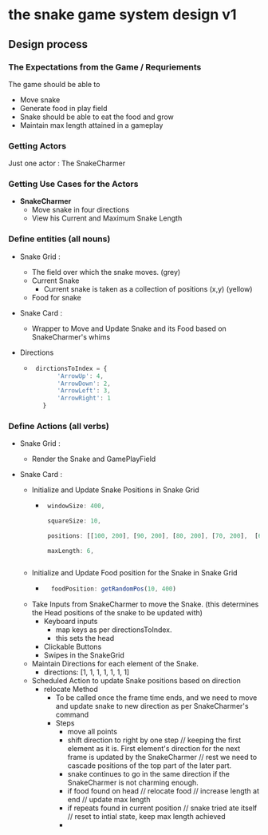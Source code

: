 # the snake game system design v1





## Design process



###  The Expectations from the Game / Requriements 

The game should be able to 
   - Move snake
   - Generate food in play field
   - Snake should be able to eat the food and grow
   - Maintain max length attained in a gameplay

### Getting Actors

Just one actor : The SnakeCharmer


### Getting Use Cases for the Actors

- **SnakeCharmer**
   -  Move snake in four directions
   -  View his Current and Maximum Snake Length

### Define entities (all nouns) 

- Snake Grid : 
   - The field over which the snake moves. (grey)
   - Current Snake 
      -  Current snake is taken as a collection of positions (x,y) (yellow)
   - Food for snake

- Snake Card :
   - Wrapper to Move and Update Snake and its Food based on SnakeCharmer's whims

- Directions
   - ```javascript
      dirctionsToIndex = {
            'ArrowUp': 4,
            'ArrowDown': 2,
            'ArrowLeft': 3,
            'ArrowRight': 1
        }
      ```

### Define Actions (all verbs) 

- Snake Grid : 
   - Render the Snake and GamePlayField

- Snake Card :
   - Initialize and Update Snake Positions in Snake Grid
      -  ```javascript
          windowSize: 400,
          
          squareSize: 10,
          
          positions: [[100, 200], [90, 200], [80, 200], [70, 200],  [60, 200], [50, 200]],
          
          maxLength: 6,
      ```

   - Initialize and Update Food position for the Snake in Snake Grid
      - ```javascript
          foodPosition: getRandomPos(10, 400) 
        ```
   - Take Inputs from SnakeCharmer to move the Snake. (this determines the Head positions of the snake to be updated with)
      - Keyboard inputs
         -  map keys as per directionsToIndex.
         - this sets the head
      - Clickable Buttons
      - Swipes in the SnakeGrid
   - Maintain Directions for each element of the Snake.
      - directions: [1, 1, 1, 1, 1, 1, 1]
   - Scheduled Action to update Snake positions based on direction
      - relocate Method
         -  To be called once the frame time ends, and we need to move and update snake to new direction as per SnakeCharmer's command
         -  Steps
            -   move all points
            -   shift direction to right by one step // keeping the first element as it is. First element's direction for the next frame is updated by the SnakeCharmer // rest we need to cascade positions of the top part of the later part.
               - snake continues to go in the same direction if the SnakeCharmer is not charming enough.
            -  if food found on head // relocate food // increase length at end // update max length
            -  if repeats found in current position // snake tried ate itself // reset to intial state, keep max length achieved
            -  


        
